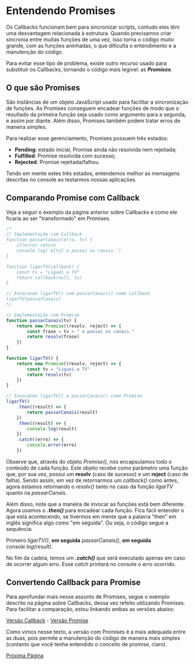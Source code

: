 # Entendendo Promises

Os Callbacks funcionam bem para sincronizar scripts, contudo eles têm uma desvantagem relacionada à estrutura. Quando precisamos criar sincronia entre muitas funções de uma vez, isso torna o código muito grande, com as funções aninhadas, o que dificulta o entendimento e a manutenção do código.

Para evitar esse tipo de problema, existe outro recurso usado para substituir os Callbacks, tornando o código mais legível: as _**Promises**_.

## O que são Promises

São instâncias de um objeto JavaScript usado para facilitar a sincronização de funções. As Promises conseguem encadear funções de modo que o resultado da primeira função seja usado como argumento para a segunda, e assim por diante. Além disso, Promises também podem tratar erros de maneira simples.

Para realizar esse gerenciamento, Promises possuem três estados:

* **Pending**: estado inicial, Promise ainda não resolvida nem rejeitada;
* **Fulfilled**: Promise resolvida com sucesso;
* **Rejected**: Promise rejeitada/falhou.

Tendo em mente estes três estados, entendemos melhor as mensagens descritas no console ao testarmos nossas aplicações.

## Comparando Promise com Callback

Veja a seguir o exemplo da página anterior sobre Callbacks e como ele ficaria ao ser "transformado" em Promises.

```javascript
/*
// Implementação com Callback
function passarCanais(erro, tv) {
    if(erro) return
    console.log(`${tv} e passei os canais.`)
}

function ligarTV(callback) {
    const tv = "Liguei a TV"
    return callback(null, tv)
}

// Invocando ligarTV() com passarCanais() como callback
ligarTV(passarCanais)
*/

// Implementação com Promise
function passarCanais(tv) {
    return new Promise((resolv, reject) => {
        const frase = tv + " e passei os canais."
        return resolv(frase)
    })
}

function ligarTV() {
    return new Promise((resolv, reject) => {
        const tv = "Liguei a TV"
        return resolv(tv)
    })
}

// Invocando ligarTV() e passarCanais() como Promise
ligarTV()
    .then((result) => {
        return passarCanais(result)
    })
    .then((result) => {
        console.log(result)
    })
    .catch((erro) => {
        console.error(erro)
    })
```

Observe que, através do objeto _Promise()_, nós encapsulamos todo o conteúdo de cada função. Este objeto recebe como parâmetro uma função que, por sua vez, possui um **resolv** (caso de sucesso) e um **reject** (caso de falha). Sendo assim, em vez de retornarmos um _callback()_ como antes, agora estamos retornando o _resolv()_ tanto no caso da função _ligarTV_ quanto na _passarCanais_.

Além disso, note que a maneira de invocar as funções está bem diferente. Agora usamos o _**.then()**_ para encadear cada função. Fica fácil entender o que está acontecendo, se tivermos em mente que a palavra "then" em inglês significa algo como "em seguida". Ou seja, o código segue a sequência:

Primeiro _ligarTV()_, **em seguida** _passarCanais()_, **em seguida** _console.log(result)_.

No fim da cadeia, temos um _**.catch()**_ que será executado apenas em caso de ocorrer algum erro. Esse _catch_ printará no console o erro ocorrido.

## Convertendo Callback para Promise

Para aprofundar mais nesse assunto de Promises, segue o exemplo descrito na página sobre Callbacks, dessa vez refeito utilizando Promises. Para facilitar a comparação, estou linkando ambas as versões abaixo:

[Versão Callback](https://github.com/fergo8/curso-nodejs-para-iniciantes/blob/master/Modulo%201/source-code/exemplo1.1.js) - [Versão Promise](https://github.com/fergo8/curso-nodejs-para-iniciantes/blob/master/Modulo%201/source-code/exemplo1.2.js)

Como vimos nesse texto, a versão com Promises é a mais adequada entre as duas, pois permite a manutenção do código de maneira mais simples (contanto que você tenha entendido o conceito de promise, claro).

[Próxima Página]()